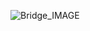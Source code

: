![Bridge_IMAGE](https://github.com/heewhy/Edu_CSharp/assets/149549575/c774aca2-4a9c-43ba-9b10-5a697c299a92)

